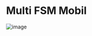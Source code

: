 # Multi FSM Mobil
![image](https://user-images.githubusercontent.com/29938033/236654805-0cc2810c-468b-40d6-84bf-810a18bf4a88.png)
